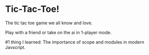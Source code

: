 # Tic-Tac-Toe!

The tic tac toe game we all know and love.

Play with a friend or take on the ai in 1-player mode.

#1 thing I learned: The importance of scope and modules in modern Javscript.

